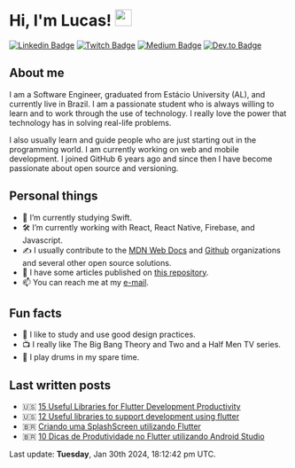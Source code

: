 # Hi, I'm Lucas! <img src="https://media.giphy.com/media/hvRJCLFzcasrR4ia7z/giphy.gif" width="30px">

[![Linkedin Badge](https://img.shields.io/badge/-LinkedIn-blue?style=flat-square&logo=Linkedin&logoColor=white&link=https://www.linkedin.com/in/lucalves/)](https://www.linkedin.com/in/lucalves/)
[![Twitch Badge](https://img.shields.io/badge/-Twitch-8A43F2?style=flat-square&labelColor=white&logo=Twitch&link=https://twitch.tv/lucalves/)](https://twitch.tv/lucalves)
[![Medium Badge](https://img.shields.io/badge/-Medium-292929?style=flat-square&labelColor=292929&logo=Medium&link=https://lucalves.medium.com/)](https://lucalves.medium.com/)
[![Dev.to Badge](https://img.shields.io/badge/-Dev.to-292929?style=flat-square&labelColor=292929&logo=Dev.to&link=https://dev.to/lucalves)](https://dev.to/lucalves)

## About me

I am a Software Engineer, graduated from Estácio University (AL), and currently live in Brazil. I am a passionate student who is always willing to learn and to work through the use of technology. I really love the power that technology has in solving real-life problems. 

I also usually learn and guide people who are just starting out in the programming world. I am currently working on web and mobile development. I joined GitHub 6 years ago and since then I have become passionate about open source and versioning.

## Personal things

- 🌱 I’m currently studying Swift.
- 🛠 I’m currently working with React, React Native, Firebase, and Javascript.
- ✍️ I usually contribute to the [MDN Web Docs](https://github.com/mdn/) and [Github](https://github.com/github/) organizations and several other open source solutions.
- 📝 I have some articles published on [this repository](https://github.com/lucalves/articles).
- 📫 You can reach me at my [e-mail](mailto:lcsjalves@gmail.com).

## Fun facts

- 🎨 I like to study and use good design practices.
- 📺 I really like The Big Bang Theory and Two and a Half Men TV series.
- 🥁 I play drums in my spare time.

## Last written posts

- 🇺🇸 [15 Useful Libraries for Flutter Development Productivity](https://medium.com/flutter-community/15-useful-libraries-for-flutter-development-productivity-updated-2021-15bcafe205f3)
- 🇺🇸 [12 Useful libraries to support development using flutter](https://medium.com/flutter-community/12-useful-libraries-to-support-development-using-flutter-3b8df97d898)
- 🇧🇷 [Criando uma SplashScreen utilizando Flutter](https://medium.com/flutter-comunidade-br/criando-uma-splashscreen-utilizando-flutter-926f9b25de31)
- 🇧🇷 [10 Dicas de Produtividade no Flutter utilizando Android Studio
](https://medium.com/@lucalves/10-dicas-de-produtividade-no-flutter-utilizando-android-studio-38d2bbcc9a92)

<p>Last update: <strong>Tuesday</strong>, Jan 30th 2024, 18:12:42 pm UTC.</p>
